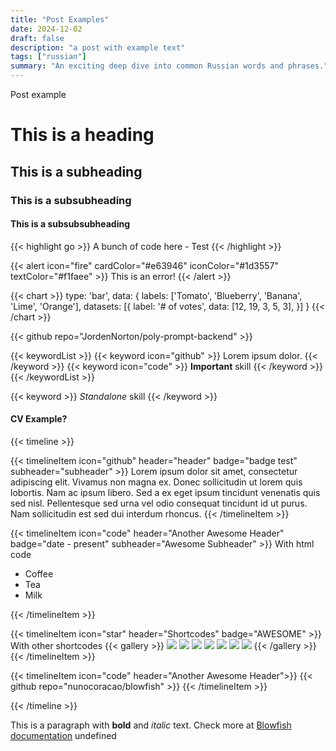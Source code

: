 ```yaml
---
title: "Post Examples"
date: 2024-12-02
draft: false
description: "a post with example text"
tags: ["russian"]
summary: "An exciting deep dive into common Russian words and phrases."
---
```

 Post example
# This is a heading
## This is a subheading
### This is a subsubheading
#### This is a subsubsubheading
{{< highlight go >}} A bunch of code here - Test {{< /highlight >}}

{{< alert icon="fire" cardColor="#e63946" iconColor="#1d3557" textColor="#f1faee" >}}
This is an error!
{{< /alert >}}

{{< chart >}}
type: 'bar',
data: {
labels: ['Tomato', 'Blueberry', 'Banana', 'Lime', 'Orange'],
datasets: [{
label: '# of votes',
data: [12, 19, 3, 5, 3],
}]
}
{{< /chart >}}

{{< github repo="JordenNorton/poly-prompt-backend" >}}

{{< keywordList >}}
{{< keyword icon="github" >}} Lorem ipsum dolor. {{< /keyword >}}
{{< keyword icon="code" >}} **Important** skill {{< /keyword >}}
{{< /keywordList >}}

{{< keyword >}} *Standalone* skill {{< /keyword >}}

#### CV Example?
{{< timeline >}}

{{< timelineItem icon="github" header="header" badge="badge test" subheader="subheader" >}}
Lorem ipsum dolor sit amet, consectetur adipiscing elit. Vivamus non magna ex. Donec sollicitudin ut lorem quis lobortis. Nam ac ipsum libero. Sed a ex eget ipsum tincidunt venenatis quis sed nisl. Pellentesque sed urna vel odio consequat tincidunt id ut purus. Nam sollicitudin est sed dui interdum rhoncus.
{{< /timelineItem >}}


{{< timelineItem icon="code" header="Another Awesome Header" badge="date - present" subheader="Awesome Subheader" >}}
With html code
<ul>
  <li>Coffee</li>
  <li>Tea</li>
  <li>Milk</li>
</ul>
{{< /timelineItem >}}

{{< timelineItem icon="star" header="Shortcodes" badge="AWESOME" >}}
With other shortcodes
{{< gallery >}}
<img src="gallery/01.jpg" class="grid-w33" />
<img src="gallery/02.jpg" class="grid-w33" />
<img src="gallery/03.jpg" class="grid-w33" />
<img src="gallery/04.jpg" class="grid-w33" />
<img src="gallery/05.jpg" class="grid-w33" />
<img src="gallery/06.jpg" class="grid-w33" />
<img src="gallery/07.jpg" class="grid-w33" />
{{< /gallery >}}
{{< /timelineItem >}}

{{< timelineItem icon="code" header="Another Awesome Header">}}
{{< github repo="nunocoracao/blowfish" >}}
{{< /timelineItem >}}

{{< /timeline >}}


This is a paragraph with **bold** and *italic* text.
Check more at [Blowfish documentation](https://blowfish.page/)
undefined